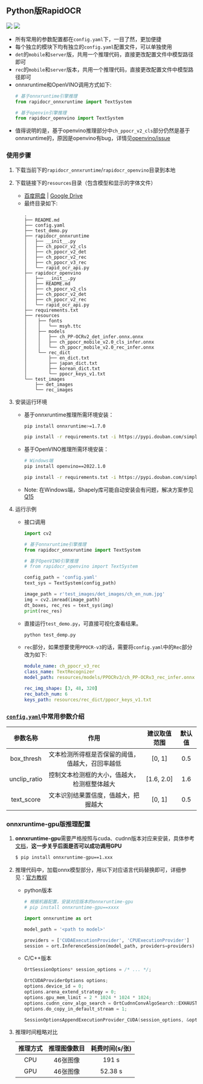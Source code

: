 ## Python版RapidOCR
<p>
    <a href=""><img src="https://img.shields.io/badge/Python-3.6+-aff.svg"></a>
    <a href=""><img src="https://img.shields.io/badge/OS-Linux%2C%20Win%2C%20Mac-pink.svg"></a>
</p>

- 所有常用的参数配置都在`config.yaml`下，一目了然，更加便捷
- 每个独立的模块下均有独立的`config.yaml`配置文件，可以单独使用
- `det`的`mobile`和`server`版，共用一个推理代码，直接更改配置文件中模型路径即可
- `rec`的`mobile`和`server`版本，共用一个推理代码，直接更改配置文件中模型路径即可
- onnxruntime和OpenVINO调用方式如下:
    ```python
    # 基于onnxruntime引擎推理
    from rapidocr_onnxruntime import TextSystem

    # 基于openvin引擎推理
    from rapidocr_openvino import TextSystem
    ```
- 值得说明的是，基于openvino推理部分中`ch_ppocr_v2_cls`部分仍然是基于onnxruntime的，原因是openvino有bug，详情见[openvino/issue](https://github.com/openvinotoolkit/openvino/issues/11501)

### 使用步骤
1. 下载当前下的`rapidocr_onnxruntime`/`rapidocr_openvino`目录到本地
2. 下载链接下的`resources`目录（包含模型和显示的字体文件）
   - [百度网盘](https://pan.baidu.com/s/1PTcgXG2zEgQU6A_A3kGJ3Q?pwd=jhai) | [Google Drive](https://drive.google.com/drive/folders/1x_a9KpCo_1blxH1xFOfgKVkw1HYRVywY?usp=sharing)
   - 最终目录如下:
        ```text
        .
        ├── README.md
        ├── config.yaml
        ├── test_demo.py
        ├── rapidocr_onnxruntime
        │   ├── __init__.py
        │   ├── ch_ppocr_v2_cls
        │   ├── ch_ppocr_v2_det
        │   ├── ch_ppocr_v2_rec
        │   ├── ch_ppocr_v3_rec
        │   └── rapid_ocr_api.py
        ├── rapidocr_openvino
        │   ├── __init__.py
        │   ├── README.md
        │   ├── ch_ppocr_v2_cls
        │   ├── ch_ppocr_v2_det
        │   ├── ch_ppocr_v2_rec
        │   └── rapid_ocr_api.py
        ├── requirements.txt
        ├── resources
        │    ├── fonts
        │    │   └── msyh.ttc
        │    ├── models
        │    │   ├── ch_PP-OCRv2_det_infer.onnx.onnx
        │    │   ├── ch_ppocr_mobile_v2.0_cls_infer.onnx
        │    │   └── ch_ppocr_mobile_v2.0_rec_infer.onnx
        │    └── rec_dict
        │        ├── en_dict.txt
        │        ├── japan_dict.txt
        │        ├── korean_dict.txt
        │        └── ppocr_keys_v1.txt
        └── test_images
            ├── det_images
            └── rec_images
        ```
3. 安装运行环境
   - 基于onnxruntime推理所需环境安装：
        ```bash
        pip install onnxruntime>=1.7.0

        pip install -r requirements.txt -i https://pypi.douban.com/simple/
        ```
   - 基于OpenVINO推理所需环境安装：
        ```bash
        # Windows端
        pip install openvino==2022.1.0

        pip install -r requirements.txt -i https://pypi.douban.com/simple/
        ```
   - Note: 在Windows端，Shapely库可能自动安装会有问题，解决方案参见[Q15](../docs/FAQ.md#q15-装完环境之后运行python-mainpy之后报错oserror-winerror-126-找不到指定的模組)

4. 运行示例
    - 接口调用
        ```python
        import cv2

        # 基于onnxruntime引擎推理
        from rapidocr_onnxruntime import TextSystem

        # 基于OpenVINO引擎推理
        # from rapidocr_openvino import TextSystem

        config_path = 'config.yaml'
        text_sys = TextSystem(config_path)

        image_path = r'test_images/det_images/ch_en_num.jpg'
        img = cv2.imread(image_path)
        dt_boxes, rec_res = text_sys(img)
        print(rec_res)
        ```
    - 直接运行`test_demo.py`，可直接可视化查看结果。
        ```bash
        python test_demp.py
        ```
    - `rec`部分，如果想要使用`PPOCR-v3`的话，需要将`config.yaml`中的`Rec`部分改为如下:
        ```yaml
        module_name: ch_ppocr_v3_rec
        class_name: TextRecognizer
        model_path: resources/models/PPOCRv3/ch_PP-OCRv3_rec_infer.onnx

        rec_img_shape: [3, 48, 320]
        rec_batch_num: 6
        keys_path: resources/rec_dict/ppocr_keys_v1.txt
        ```

### [`config.yaml`](./config.yaml)中常用参数介绍
|参数名称|作用|建议取值范围|默认值|
|:---:|:---:|:---:|:---:|
|box_thresh|文本检测所得框是否保留的阈值，值越大，召回率越低|[0, 1]|0.5|
|unclip_ratio|控制文本检测框的大小，值越大，检测框整体越大|[1.6, 2.0]|1.6|
|text_score|文本识别结果置信度，值越大，把握越大|[0, 1]|0.5|


### onnxruntime-gpu版推理配置

1. **onnxruntime-gpu**需要严格按照与cuda、cudnn版本对应来安装，具体参考[文档](https://onnxruntime.ai/docs/execution-providers/CUDA-ExecutionProvider.html#requirements)，**这一步关乎后面是否可以成功调用GPU**
   ```bash
   $ pip install onnxruntime-gpu==1.xxx
   ```
3. 推理代码中，加载onnx模型部分，用以下对应语言代码替换即可，详细参见：[官方教程](https://onnxruntime.ai/docs/execution-providers/CUDA-ExecutionProvider.html)
   - python版本
      ```python
      # 根据机器配置，安装对应版本的onnxruntime-gpu
      # pip install onnxruntime-gpu==xxxx

      import onnxruntime as ort

      model_path = '<path to model>'

      providers = ['CUDAExecutionProvider', 'CPUExecutionProvider']
      session = ort.InferenceSession(model_path, providers=providers)
      ```
   - C/C++版本
      ```c++
      OrtSessionOptions* session_options = /* ... */;

      OrtCUDAProviderOptions options;
      options.device_id = 0;
      options.arena_extend_strategy = 0;
      options.gpu_mem_limit = 2 * 1024 * 1024 * 1024;
      options.cudnn_conv_algo_search = OrtCudnnConvAlgoSearch::EXHAUSTIVE;
      options.do_copy_in_default_stream = 1;

      SessionOptionsAppendExecutionProvider_CUDA(session_options, &options);
      ```
3. 推理时间粗略对比

   |推理方式|推理图像数目|耗费时间(s/张)|
   |:---:|:---:|:---:|
   |CPU|46张图像|191 s|
   |GPU|46张图像|52.38 s|